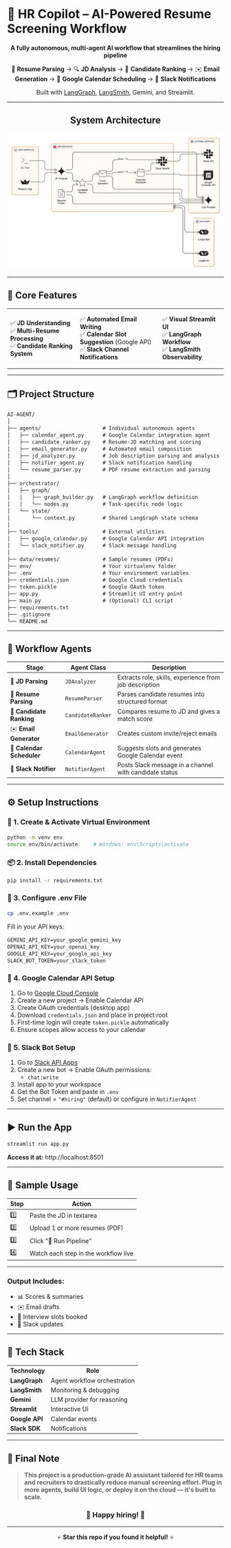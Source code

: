 # 🤖 HR Copilot – AI-Powered Resume Screening Workflow

<div align="center">

**A fully autonomous, multi-agent AI workflow that streamlines the hiring pipeline**

📄 **Resume Parsing** → 🔍 **JD Analysis** → 🎯 **Candidate Ranking** → ✉️ **Email Generation** → 📆 **Google Calendar Scheduling** → 📢 **Slack Notifications**

Built with [LangGraph](https://github.com/langchain-ai/langgraph), [LangSmith](https://smith.langchain.com), Gemini, and Streamlit.

---
## System Architecture

![System Architecture](./architecture.png)

</div>

---

## 🧠 Core Features

<table>
<tr>
<td>

✅ **JD Understanding**  
✅ **Multi-Resume Processing**  
✅ **Candidate Ranking System**  

</td>
<td>

✅ **Automated Email Writing**  
✅ **Calendar Slot Suggestion** (Google API)  
✅ **Slack Channel Notifications**  

</td>
<td>

✅ **Visual Streamlit UI**  
✅ **LangGraph Workflow**  
✅ **LangSmith Observability**  

</td>
</tr>
</table>

---

## 🗂️ Project Structure

```
AI-AGENT/
│
├── agents/                    # Individual autonomous agents
│   ├── calendar_agent.py      # Google Calendar integration agent
│   ├── candidate_ranker.py    # Resume-JD matching and scoring
│   ├── email_generator.py     # Automated email composition
│   ├── jd_analyzer.py         # Job description parsing and analysis
│   ├── notifier_agent.py      # Slack notification handling
│   └── resume_parser.py       # PDF resume extraction and parsing
│
├── orchestrator/
│   ├── graph/
│   │   ├── graph_builder.py   # LangGraph workflow definition
│   │   └── nodes.py           # Task-specific node logic
│   └── state/
│       └── context.py         # Shared LangGraph state schema
│
├── tools/                     # External utilities
│   ├── google_calendar.py     # Google Calendar API integration
│   └── slack_notifier.py      # Slack message handling
│
├── data/resumes/              # Sample resumes (PDFs)
├── env/                       # Your virtualenv folder
├── .env                       # Your environment variables
├── credentials.json           # Google Cloud credentials
├── token.pickle               # Google OAuth token
├── app.py                     # Streamlit UI entry point
├── main.py                    # (Optional) CLI script
├── requirements.txt
├── .gitignore
└── README.md
```

---

## 🔁 Workflow Agents

| Stage | Agent Class | Description |
|-------|-------------|-------------|
| 🧾 **JD Parsing** | `JDAnalyzer` | Extracts role, skills, experience from job description |
| 📄 **Resume Parsing** | `ResumeParser` | Parses candidate resumes into structured format |
| 🎯 **Candidate Ranking** | `CandidateRanker` | Compares resume to JD and gives a match score |
| ✉️ **Email Generator** | `EmailGenerator` | Creates custom invite/reject emails |
| 📆 **Calendar Scheduler** | `CalendarAgent` | Suggests slots and generates Google Calendar event |
| 📢 **Slack Notifier** | `NotifierAgent` | Posts Slack message in a channel with candidate status |

---

## ⚙️ Setup Instructions

### 🐍 1. Create & Activate Virtual Environment

```bash
python -m venv env
source env/bin/activate     # Windows: env\Scripts\activate
```

### 📦 2. Install Dependencies

```bash
pip install -r requirements.txt
```

### 🔐 3. Configure .env File

```bash
cp .env.example .env
```

Fill in your API keys:

```env
GEMINI_API_KEY=your_google_gemini_key
OPENAI_API_KEY=your_openai_key
GOOGLE_API_KEY=your_google_api_key
SLACK_BOT_TOKEN=your_slack_token
```

### 🔗 4. Google Calendar API Setup

1. Go to [Google Cloud Console](https://console.cloud.google.com/)
2. Create a new project → Enable Calendar API
3. Create OAuth credentials (desktop app)
4. Download `credentials.json` and place in project root
5. First-time login will create `token.pickle` automatically
6. Ensure scopes allow access to your calendar

### 💬 5. Slack Bot Setup

1. Go to [Slack API Apps](https://api.slack.com/apps)
2. Create a new bot → Enable OAuth permissions:
   - `chat:write`
3. Install app to your workspace
4. Get the Bot Token and paste in `.env`
5. Set channel = `"#hiring"` (default) or configure in `NotifierAgent`

---

## ▶️ Run the App

```bash
streamlit run app.py
```

**Access it at:** http://localhost:8501

---

## 🧪 Sample Usage

| Step | Action |
|------|--------|
| 1️⃣ | Paste the JD in textarea |
| 2️⃣ | Upload 1 or more resumes (PDF) |
| 3️⃣ | Click "🚀 Run Pipeline" |
| 4️⃣ | Watch each step in the workflow live |

---

### Output Includes:
- 📊 Scores & summaries
- ✉️ Email drafts
- 📆 Interview slots booked 
- 📢 Slack updates

---

## 🧠 Tech Stack

<table>
<tr>
<th>Technology</th>
<th>Role</th>
</tr>
<tr>
<td><strong>LangGraph</strong></td>
<td>Agent workflow orchestration</td>
</tr>
<tr>
<td><strong>LangSmith</strong></td>
<td>Monitoring & debugging</td>
</tr>
<tr>
<td><strong>Gemini</strong></td>
<td>LLM provider for reasoning</td>
</tr>
<tr>
<td><strong>Streamlit</strong></td>
<td>Interactive UI</td>
</tr>
<tr>
<td><strong>Google API</strong></td>
<td>Calendar events</td>
</tr>
<tr>
<td><strong>Slack SDK</strong></td>
<td>Notifications</td>
</tr>
</table>

---


## 📝 Final Note

> **This project is a production-grade AI assistant tailored for HR teams and recruiters to drastically reduce manual screening effort. Plug in more agents, build UI logic, or deploy it on the cloud — it's built to scale.**

<div align="center">

### 🎉 **Happy hiring!** 🎉

---

⭐ **Star this repo if you found it helpful!** ⭐

</div>